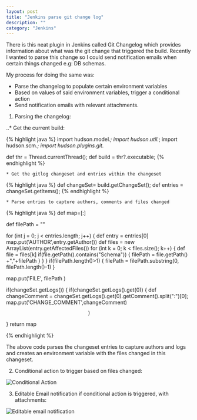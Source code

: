 ```yaml
---
layout: post
title: "Jenkins parse git change log"
description: ""
category: "Jenkins"
---
```


There is this neat plugin in Jenkins called Git Changelog which provides information about what was the git change that triggered the build. Recently I wanted to parse this change so I could send notification emails when certain things changed e.g: DB schemas.

My process for doing the same was:

* Parse the changelog to populate certain environment variables
* Based on values of said environment variables, trigger a conditional action
* Send notification emails with relevant attachments.


1.    Parsing the changelog: 

..* Get the current build: 

{% highlight java %}
import hudson.model.*;
import hudson.util.*;
import hudson.scm.*;
import hudson.plugins.git.*

def thr = Thread.currentThread();
def build = thr?.executable;
{% endhighlight %}

    * Get the gitlog changeset and entries within the changeset

{% highlight java %}
def changeSet= build.getChangeSet();
def entries = changeSet.getItems();
{% endhighlight %}

    * Parse entries to capture authors, comments and files changed

{% highlight java %}
def map=[:]


def filePath = ""

for (int j = 0; j < entries.length; j++) {
                                   def entry = entries[0]
                                   map.put('AUTHOR',entry.getAuthor())
                                   def files = new ArrayList(entry.getAffectedFiles())
                                   for (int k = 0; k < files.size(); k++) {
                                                                                  def file = files[k]
                                                                                  if(file.getPath().contains("Schema"))
                                                                                  {
                                                                                    filePath = file.getPath() +","+filePath
                                                                                  }
                                                                            }
                                         }
if(filePath.length()>1)
{
   filePath = filePath.substring(0, filePath.length()-1)
}

map.put('FILE', filePath )

if(changeSet.getLogs())
{
                                   if(changeSet.getLogs().get(0))
                                   {
                                        def changeComment = changeSet.getLogs().get(0).getComment().split(":")[0];
                                        map.put('CHANGE_COMMENT',changeComment)
            
                                   }
}
return map

{% endhighlight %}

The above code parses the changeset entries to capture authors and logs and creates an environment variable with the files changed in this changeset.

2.    Conditional action to trigger based on files changed:

![Conditional Action](http://kalkrishnan.github.io/assets/jenkinsConditionalAction.png "Conditional Action")


3.    Editable Email notification if conditional action is triggered, with attachments: 


![Editable email notification](http://kalkrishnan.github.io/assets/jenkinsEditableEmail.png "Editable email")